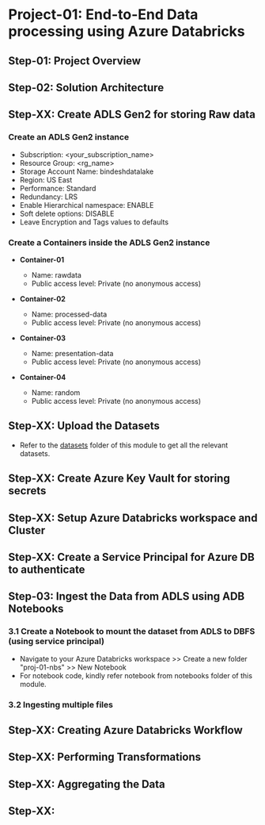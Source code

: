 # Project-01: End-to-End Data processing using Azure Databricks

## Step-01: Project Overview

## Step-02: Solution Architecture

## Step-XX: Create ADLS Gen2 for storing Raw data

### Create an ADLS Gen2 instance

- Subscription: <your_subscription_name>
- Resource Group: <rg_name>
- Storage Account Name: bindeshdatalake
- Region: US East
- Performance: Standard
- Redundancy: LRS
- Enable Hierarchical namespace: ENABLE
- Soft delete options: DISABLE
- Leave Encryption and Tags values to defaults

### Create a Containers inside the ADLS Gen2 instance

- **Container-01**

  - Name: rawdata
  - Public access level: Private (no anonymous access)

- **Container-02**

  - Name: processed-data
  - Public access level: Private (no anonymous access)

- **Container-03**

  - Name: presentation-data
  - Public access level: Private (no anonymous access)

- **Container-04**
  - Name: random
  - Public access level: Private (no anonymous access)

## Step-XX: Upload the Datasets

- Refer to the [datasets](./datasets) folder of this module to get all the relevant datasets.

## Step-XX: Create Azure Key Vault for storing secrets

## Step-XX: Setup Azure Databricks workspace and Cluster

## Step-XX: Create a Service Principal for Azure DB to authenticate

## Step-03: Ingest the Data from ADLS using ADB Notebooks

### 3.1 Create a Notebook to mount the dataset from ADLS to DBFS (using service principal)

- Navigate to your Azure Databricks workspace >> Create a new folder "proj-01-nbs" >> New Notebook
- For notebook code, kindly refer notebook from notebooks folder of this module.

### 3.2 Ingesting multiple files

## Step-XX: Creating Azure Databricks Workflow

## Step-XX: Performing Transformations

## Step-XX: Aggregating the Data

## Step-XX:
